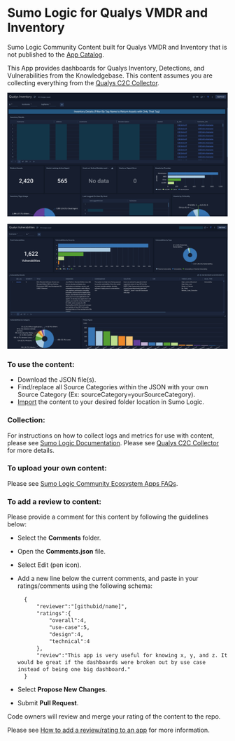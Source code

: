 # Sumo Logic for Qualys VMDR and Inventory
Sumo Logic Community Content built for Qualys VMDR and Inventory that is not published to the [App Catalog](https://help.sumologic.com/docs/integrations/).

This App provides dashboards for Qualys Inventory, Detections, and Vulnerabilities from the Knowledgebase. This content assumes you are collecting everything from the [Qualys C2C Collector](https://help.sumologic.com/docs/send-data/hosted-collectors/cloud-to-cloud-integration-framework/qualys-vmdr-source/).

![inventory](Screenshots/inventory.png)

![vuln](Screenshots/vuln.png)

### To use the content:
- Download the JSON file(s).
- Find/replace all Source Categories within the JSON with your own Source Category (Ex: sourceCategory=yourSourceCategory).
- [Import](https://help.sumologic.com/docs/get-started/library/#import-content) the content to your desired folder location in Sumo Logic.

### Collection:
For instructions on how to collect logs and metrics for use with content, please see [Sumo Logic Documentation](https://help.sumologic.com/docs/send-data/). Please see [Qualys C2C Collector](https://help.sumologic.com/docs/send-data/hosted-collectors/cloud-to-cloud-integration-framework/qualys-vmdr-source/) for more details.

### To upload your own content:
Please see [Sumo Logic Community Ecosystem Apps FAQs](https://help.sumologic.com/docs/integrations/community-ecosystem-apps/#faq).

### To add a review to content:
Please provide a comment for this content by following the guidelines below:

- Select the **Comments** folder.
- Open the **Comments.json** file.
- Select Edit (pen icon).
- Add a new line below the current comments, and paste in your ratings/comments using the following schema:

        {
            "reviewer":"[githubid/name]",
            "ratings":{
                "overall":4,
                "use-case":5,
                "design":4,
                "technical":4
            },
            "review":"This app is very useful for knowing x, y, and z. It would be great if the dashboards were broken out by use case instead of being one big dashboard."
        }


- Select **Propose New Changes**.
- Submit **Pull Request**.

Code owners will review and merge your rating of the content to the repo.

Please see [How to add a review/rating to an app](https://help.sumologic.com/docs/integrations/community-ecosystem-apps/#how-do-i-add-a-reviewrating-to-an-app) for more information.